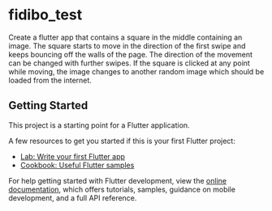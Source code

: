 # fidibo_test

Create a flutter app that contains a square in the middle containing an image. The square starts to move
in the direction of the first swipe and keeps bouncing off the walls of the page. The direction of the
movement can be changed with further swipes. If the square is clicked at any point while moving, the
image changes to another random image which should be loaded from the internet.

## Getting Started

This project is a starting point for a Flutter application.

A few resources to get you started if this is your first Flutter project:

- [Lab: Write your first Flutter app](https://docs.flutter.dev/get-started/codelab)
- [Cookbook: Useful Flutter samples](https://docs.flutter.dev/cookbook)

For help getting started with Flutter development, view the
[online documentation](https://docs.flutter.dev/), which offers tutorials,
samples, guidance on mobile development, and a full API reference.
